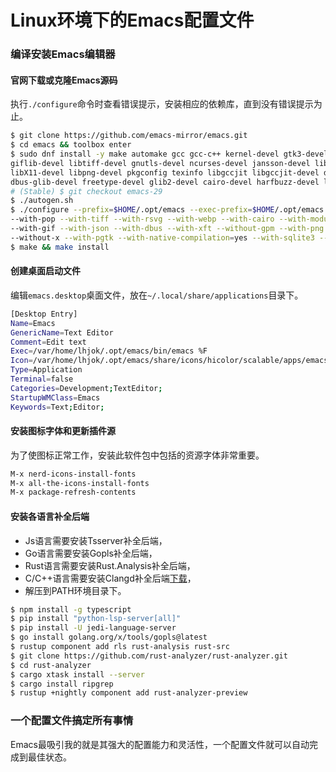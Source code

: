 # Linux环境下的Emacs配置文件

### 编译安装Emacs编辑器

#### 官网下载或克隆Emacs源码
执行`./configure`命令时查看错误提示，安装相应的依赖库，直到没有错误提示为止。

```sh
$ git clone https://github.com/emacs-mirror/emacs.git
$ cd emacs && toolbox enter
$ sudo dnf install -y make automake gcc gcc-c++ kernel-devel gtk3-devel libjpeg-devel libXpm-devel \
giflib-devel libtiff-devel gnutls-devel ncurses-devel jansson-devel librsvg2-devel libXft-devel \
libX11-devel libpng-devel pkgconfig texinfo libgccjit libgccjit-devel dbus-devel texi2html \
dbus-glib-devel freetype-devel glib2-devel cairo-devel harfbuzz-devel libtree-sitter-devel
# (Stable) $ git checkout emacs-29
$ ./autogen.sh
$ ./configure --prefix=$HOME/.opt/emacs --exec-prefix=$HOME/.opt/emacs --with-xpm --with-harfbuzz \
--with-pop --with-tiff --with-rsvg --with-webp --with-cairo --with-modules --with-mailutils --with-jpeg \
--with-gif --with-json --with-dbus --with-xft --without-gpm --with-png --with-threads --with-tree-sitter \
--without-x --with-pgtk --with-native-compilation=yes --with-sqlite3 --with-wide-int --with-xinput2
$ make && make install
```

#### 创建桌面启动文件
编辑`emacs.desktop`桌面文件，放在`~/.local/share/applications`目录下。

```sh
[Desktop Entry]
Name=Emacs
GenericName=Text Editor
Comment=Edit text
Exec=/var/home/lhjok/.opt/emacs/bin/emacs %F
Icon=/var/home/lhjok/.opt/emacs/share/icons/hicolor/scalable/apps/emacs.svg
Type=Application
Terminal=false
Categories=Development;TextEditor;
StartupWMClass=Emacs
Keywords=Text;Editor;
```

#### 安装图标字体和更新插件源
为了使图标正常工作，安装此软件包中包括的资源字体非常重要。

```sh
M-x nerd-icons-install-fonts
M-x all-the-icons-install-fonts
M-x package-refresh-contents
```

#### 安装各语言补全后端
- Js语言需要安装Tsserver补全后端，
- Go语言需要安装Gopls补全后端，
- Rust语言需要安装Rust.Analysis补全后端，
- C/C++语言需要安装Clangd补全后端[下载](https://github.com/clangd/clangd/releases/latest)，
- 解压到PATH环境目录下。

```sh
$ npm install -g typescript
$ pip install "python-lsp-server[all]"
$ pip install -U jedi-language-server
$ go install golang.org/x/tools/gopls@latest
$ rustup component add rls rust-analysis rust-src
$ git clone https://github.com/rust-analyzer/rust-analyzer.git
$ cd rust-analyzer
$ cargo xtask install --server
$ cargo install ripgrep
$ rustup +nightly component add rust-analyzer-preview
```

### 一个配置文件搞定所有事情
Emacs最吸引我的就是其强大的配置能力和灵活性，一个配置文件就可以自动完成到最佳状态。
